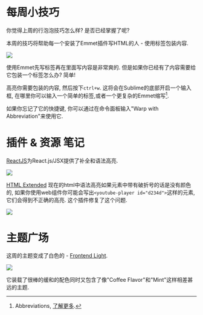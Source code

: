 # 每周小技巧

你觉得上周的行泡泡技巧怎么样? 是否已经掌握了呢?

本周的技巧将帮助每一个安装了Emmet插件写HTML的人 - 使用标签包装内容.

![][1]

使用Emmet先写标签再在里面写内容是非常爽的. 但是如果你已经有了内容需要给它包装一个标签怎么办? 简单!

高亮你需要包装的内容, 然后按下`ctrl+w`. 这将会在Sublime的底部开启一个输入框, 在哪里你可以输入一个简单的标签,或者一个更复杂的Emmet缩写[^注1].

如果你忘记了它的快捷键, 你可以通过在命令面板输入"Warp with Abbreviation"来使用它.


# 插件 & 资源 笔记

[ReactJS][3]为React.js/JSX提供了补全和语法高亮.

![][4]

[HTML Extended][5] 现在的html中语法高亮如果元素中带有破折号的话是没有颜色的, 如果你使用web组件你可能会写出`<youtube-player id="d234d">`这样的元素, 它们会得到不正确的高亮. 这个插件修复了这个问题.

![][6]

# 主题广场

这周的主题变成了白色的 - [Frontend Light][7].

![][8]

它装载了很棒的缓和的配色同时又包含了像"Coffee Flavor"和"Mint"这样相差甚远的主题.

[^注1]: Abbreviations, [了解更多][2].

[1]: 05-01-23-001.gif
[2]: http://docs.emmet.io/abbreviations/
[3]: https://github.com/reactjs/sublime-react
[4]: 05-01-23-002.gif
[5]: https://github.com/orizens/html-extended
[6]: 05-01-23-003.png
[7]: https://github.com/fman7/frontend-light
[8]: 05-01-23-004.png



